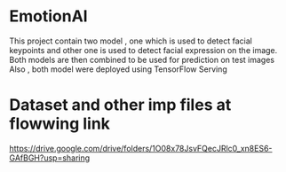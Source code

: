 # EmotionAI

This project contain two model , one which is used to detect facial keypoints and other one is used to detect facial expression on the image.
Both models are then combined to be used for prediction on test images
Also , both model were deployed using TensorFlow Serving



# Dataset and other imp files at flowwing link
https://drive.google.com/drive/folders/1O08x78JsvFQecJRlc0_xn8ES6-GAfBGH?usp=sharing
